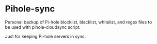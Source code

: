 # Pihole-sync
Personal backup of Pi-hole blocklist, blacklist, whitelist, and regex files to be used with pihole-cloudsync script.

Just for keeping Pi-hole servers in sync.
